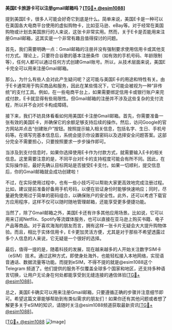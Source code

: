 **美国E卡旅游卡可以注册gmail邮箱吗？[[TG💪+ @esim1088](https://t.me/s/esim1088)]**

提到美国E卡，很多人可能会好奇它到底是什么。简单来说，美国E卡是一种可以在美国各大电商平台使用的虚拟购物卡，比如亚马逊、eBay等。对于经常在美国购物或计划去美国旅行的人来说，这张卡非常实用。然而，关于E卡是否能用来注册Gmail邮箱，这其实是一个非常有趣且值得探讨的问题。

首先，我们需要明确一点：Gmail邮箱的注册并没有强制要求使用信用卡或其他支付方式。理论上，只要符合谷歌的基本注册条件（如有效的手机号码、年龄限制等），任何人都可以通过任何方式创建Gmail账号。所以，从技术层面来说，美国E卡完全可以用来注册Gmail邮箱。

那么，为什么有些人会对此产生疑问呢？这可能与美国E卡的用途和特性有关。由于E卡通常用于购买商品和服务，因此在某些情况下，它可能会被视为一种“非传统”的支付工具。例如，在一些电商平台上，如果需要绑定信用卡或银行账户来完成付款，E卡就显得有些局限性。但Gmail邮箱的注册并不涉及这些复杂的支付流程，所以并不会对E卡构成障碍。

接下来，我们不妨具体看看如何用美国E卡注册Gmail邮箱。首先，你需要准备一张有效的美国E卡，并确保它的余额足够支持后续的操作。然后，访问Google的官方网站并点击“创建账户”按钮。按照提示输入相关信息，包括名字、生日、手机号码等。在填写完基本信息后，系统会提示你设置密码以及选择安全问题答案。这部分完全不需要担心，只要按照要求一步步操作即可。

当涉及到支付信息时，如果你选择使用E卡作为付款方式，就需要输入E卡的相关信息。这里需要注意的是，不同平台对E卡的支持程度可能会有所不同。因此，在实际操作前，最好先确认目标网站是否接受E卡支付。如果一切顺利，提交信息后，你的Gmail邮箱就会成功创建啦！

不过，在实际使用过程中，也有一些小技巧可以帮助大家更高效地完成注册过程。比如，建议提前准备好备用手机号码，以便在验证身份时能够快速响应；同时，尽量避免使用过于简单的密码组合，以确保账户的安全性。此外，还可以考虑下载官方应用程序，这样不仅可以随时随地管理邮箱，还能享受更多便捷功能。

当然了，除了Gmail邮箱之外，美国E卡还有许多其他应用场景。比如说，它可以用来订阅Netflix、Spotify等流媒体服务，也可以直接在亚马逊上购买书籍、电子产品等商品。对于喜欢海淘的朋友而言，拥有这样一张卡片无疑会大大提升购物体验。而且，相比于实体信用卡，E卡更加灵活方便，尤其是对于那些不希望透露过多个人信息的人来说，它无疑是一个很好的选择。

最后，值得一提的是，随着科技的发展，现在越来越多的人开始关注数字SIM卡（eSIM）技术。通过这种方式，即使身处海外，也能轻松接入本地网络，实现语音通话、数据流量等功能。而提到eSIM，不得不提的就是@esim1088这个 Telegram 频道了。他们提供的服务不仅覆盖全球多个国家和地区，还支持多种语言切换，让用户无论身在何处都能享受到无缝连接的通信体验[[TG💪+ @esim1088](https://t.me/s/esim1088)]。

总之，美国E卡确实可以用来注册Gmail邮箱，只要遵循正确的步骤并注意细节即可。希望这篇文章能够帮助到有类似需求的朋友们！如果你还有其他问题或者想了解更多关于eSIM的知识，请随时关注@esim1088频道获取最新资讯[[TG💪+ @esim1088](https://t.me/s/esim1088)]。

[[TG💪+ @esim1088](https://t.me/s/esim1088) ![Image](https://i.postimg.cc/4NQfJmqS/Snipaste-2025-05-13-00-14-12.png)]